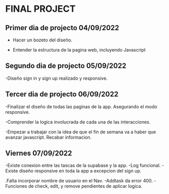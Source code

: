 # FINAL PROJECT

## Primer dia de projecto 04/09/2022

- Hacer un bozeto del diseño.

- Entender la estructura de la pagina web, incluyendo Javascript

## Segundo dia de projecto 05/09/2022

-Diseño sign in y sign up realizado y responsive.

## Tercer dia de projecto 06/09/2022

-Finalizar el diseño de todas las paginas de la app. Asegurando el modo responsive.

-Comprender la logica involucrada de cada una de las interacciones.

-Empezar a trabajar con la idea de que el fin de semana va a haber que avanzar javascript. Recabar informacion.

## Viernes 07/09/2022

-Existe conexion entre las tascas de la supabase y la app.
-Log funcional.
-Existe diseño responsive en toda la app a excepcion del sign up.

.Falta incorporar nombre de usuario en el Nav.
-Addtask da error 400.
-Funciones de check, edit, y remove pendientes de aplicar logica.
